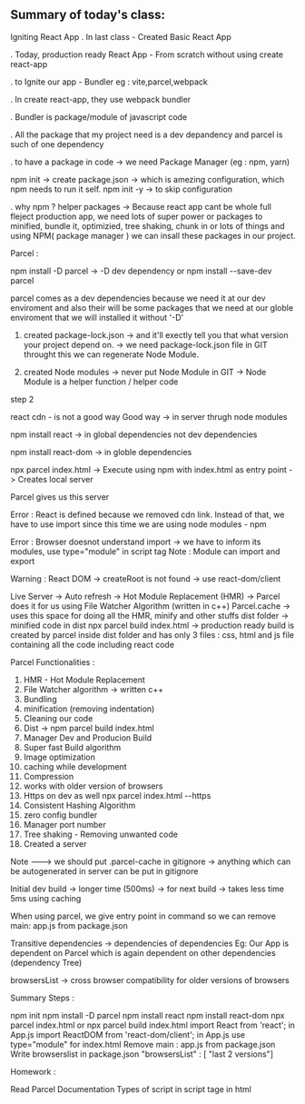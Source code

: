 ## Summary of today's class:

Igniting React App
. In last class - Created Basic React App

. Today, production ready React App - From scratch without using create react-app

. to Ignite our app - Bundler eg : vite,parcel,webpack

. In create react-app, they use webpack bundler

. Bundler is package/module of javascript code

. All the package that my project need is a dev depandency 
  and parcel is such of one dependency

. to have a package in code -> we need Package Manager (eg : npm, yarn)

npm init -> create package.json -> which is amezing configuration, which npm needs to run it self.
npm init -y -> to skip configuration

. why npm ? helper packages -> Because react app cant be whole full fleject production app, we need lots of super power or packages to minified, bundle it, optimizied, tree shaking, chunk in or lots of things and using NPM( package manager ) we can insall these packages in our project. 

Parcel :

npm install -D parcel  -> -D dev dependency
      or
npm install --save-dev parcel

parcel comes as a dev dependencies because we need it at our dev enviroment and also
their will be some packages that we need at our globle enviroment that we will installed
it without '-D'

1. created package-lock.json
    -> and it'll exectly tell you that what version your project depend on. 
    -> we need package-lock.json file in GIT throught this we can regenerate Node Module. 

2. created Node modules
   -> never put Node Module in GIT 
   -> Node Module is a helper function / helper code

step 2
  
react cdn - is not a good way Good way -> in server thrugh node modules

npm install react -> in global dependencies not dev dependencies

npm install react-dom -> in globle dependencies

npx parcel index.html -> Execute using npm with index.html as entry point -> Creates local server

Parcel gives us this server

Error : React is defined because we removed cdn link. Instead of that, we have to use import since this time we are using node modules - npm 

Error : Browser doesnot understand import -> we have to inform its modules, use type="module" in script tag
Note : Module can import and export

Warning : React DOM -> createRoot is not found -> use react-dom/client

Live Server -> Auto refresh -> Hot Module Replacement (HMR) -> Parcel does it for us using File Watcher Algorithm (written in c++) Parcel.cache -> uses this space for doing all the HMR, minify and other stuffs dist folder -> minified code in dist npx parcel build index.html -> production ready build is created by parcel inside dist folder and has only 3 files : css, html and js file containing all the code including react code

Parcel Functionalities :

1. HMR - Hot Module Replacement
2. File Watcher algorithm -> written c++
3. Bundling
4. minification (removing indentation)
5. Cleaning our code
6. Dist -> npm parcel build index.html
7. Manager Dev and Producion Build
8. Super fast Build algorithm
9. Image optimization
10. caching while development
11. Compression
12. works with older version of browsers
13. Https on dev as well 
npx parcel index.html --https 
14. Consistent Hashing Algorithm 
15. zero config bundler
16. Manager port number 
17. Tree shaking - Removing unwanted code
18. Created a server

Note ---> we should put .parcel-cache in gitignore -> anything which can be autogenerated in server can be put in gitignore

Initial dev build -> longer time (500ms) -> for next build -> takes less time 5ms using caching

When using parcel, we give entry point in command so we can remove main: app.js from package.json

Transitive dependencies -> dependencies of dependencies Eg: Our App is dependent on Parcel which is again dependent on other dependencies (dependency Tree)

browsersList -> cross browser compatibility for older versions of browsers

Summary Steps :

npm init
npm install -D parcel
npm install react
npm install react-dom
npx parcel index.html or npx parcel build index.html
import React from 'react'; in App.js
import ReactDOM from 'react-dom/client'; in App.js
use type="module" for index.html
Remove main : app.js from package.json
Write browserslist in package.json
"browsersList" : [ "last 2 versions"]

Homework :

Read Parcel Documentation
Types of script in script tage in html
